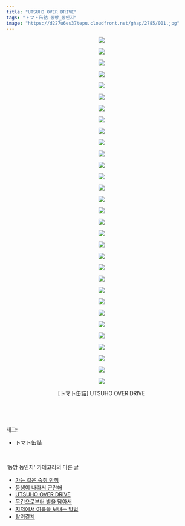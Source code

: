 ```yaml
---
title: "UTSUHO OVER DRIVE"
tags: "トマト缶詰 동방_동인지"
image: "https://d227u6es37tepu.cloudfront.net/ghap/2785/001.jpg"
---
```

<div class="article">
<p style="text-align: center; clear: none; float: none;"><img src="{{ site.imgserver6 }}/ghap/2785/001.jpg"/></p>
<p style="text-align: center; clear: none; float: none;"><img src="{{ site.imgserver6 }}/ghap/2785/002.jpg"/></p>
<p style="text-align: center; clear: none; float: none;"><img src="{{ site.imgserver6 }}/ghap/2785/003.jpg"/></p>
<p style="text-align: center; clear: none; float: none;"><img src="{{ site.imgserver6 }}/ghap/2785/004.jpg"/></p>
<p style="text-align: center; clear: none; float: none;"><img src="{{ site.imgserver6 }}/ghap/2785/005.jpg"/></p>
<p style="text-align: center; clear: none; float: none;"><img src="{{ site.imgserver6 }}/ghap/2785/006.jpg"/></p>
<p style="text-align: center; clear: none; float: none;"><img src="{{ site.imgserver6 }}/ghap/2785/007.jpg"/></p>
<p style="text-align: center; clear: none; float: none;"><img src="{{ site.imgserver6 }}/ghap/2785/008.jpg"/></p>
<p style="text-align: center; clear: none; float: none;"><img src="{{ site.imgserver6 }}/ghap/2785/009.jpg"/></p>
<p style="text-align: center; clear: none; float: none;"><img src="{{ site.imgserver6 }}/ghap/2785/010.jpg"/></p>
<p style="text-align: center; clear: none; float: none;"><img src="{{ site.imgserver6 }}/ghap/2785/011.jpg"/></p>
<p style="text-align: center; clear: none; float: none;"><img src="{{ site.imgserver6 }}/ghap/2785/012.jpg"/></p>
<p style="text-align: center; clear: none; float: none;"><img src="{{ site.imgserver6 }}/ghap/2785/013.jpg"/></p>
<p style="text-align: center; clear: none; float: none;"><img src="{{ site.imgserver6 }}/ghap/2785/014.jpg"/></p>
<p style="text-align: center; clear: none; float: none;"><img src="{{ site.imgserver6 }}/ghap/2785/015.jpg"/></p>
<p style="text-align: center; clear: none; float: none;"><img src="{{ site.imgserver6 }}/ghap/2785/016.jpg"/></p>
<p style="text-align: center; clear: none; float: none;"><img src="{{ site.imgserver6 }}/ghap/2785/017.jpg"/></p>
<p style="text-align: center; clear: none; float: none;"><img src="{{ site.imgserver6 }}/ghap/2785/018.jpg"/></p>
<p style="text-align: center; clear: none; float: none;"><img src="{{ site.imgserver6 }}/ghap/2785/019.jpg"/></p>
<p style="text-align: center; clear: none; float: none;"><img src="{{ site.imgserver6 }}/ghap/2785/020.jpg"/></p>
<p style="text-align: center; clear: none; float: none;"><img src="{{ site.imgserver6 }}/ghap/2785/021.jpg"/></p>
<p style="text-align: center; clear: none; float: none;"><img src="{{ site.imgserver6 }}/ghap/2785/022.jpg"/></p>
<p style="text-align: center; clear: none; float: none;"><img src="{{ site.imgserver6 }}/ghap/2785/023.jpg"/></p>
<p style="text-align: center; clear: none; float: none;"><img src="{{ site.imgserver6 }}/ghap/2785/024.jpg"/></p>
<p style="text-align: center; clear: none; float: none;"><img src="{{ site.imgserver6 }}/ghap/2785/025.jpg"/></p>
<p style="text-align: center; clear: none; float: none;"><img src="{{ site.imgserver6 }}/ghap/2785/026.jpg"/></p>
<p style="text-align: center; clear: none; float: none;"><img src="{{ site.imgserver6 }}/ghap/2785/027.jpg"/></p>
<p style="text-align: center; clear: none; float: none;"><img src="{{ site.imgserver6 }}/ghap/2785/028.jpg"/></p>
<p style="text-align: center; clear: none; float: none;"><img src="{{ site.imgserver6 }}/ghap/2785/029.jpg"/></p>
<p style="text-align: center; clear: none; float: none;"><img src="{{ site.imgserver6 }}/ghap/2785/030.jpg"/></p>
<p style="text-align: center; clear: none; float: none;"><img src="{{ site.imgserver6 }}/ghap/2785/031.jpg"/></p>
<p style="text-align: center; clear: none; float: none;">[トマト缶詰] UTSUHO OVER DRIVE</p>
<p><br/></p>
</div><br/>
<div class="tagTrail">
<p>태그: </p>
<ul>
<li>トマト缶詰</li>
</ul>
</div><br/>
<div class="another">
<p>'동방 동인지' 카테고리의 다른 글</p>
<ul>
<li><a href="/ghap_2787">가는 길은 숙취 만취</a></li>
<li><a href="/ghap_2786">동생이 나라서 곤란해</a></li>
<li><a href="/ghap_2785">UTSUHO OVER DRIVE</a></li>
<li><a href="/ghap_2784">무간으로부터 별을 담아서</a></li>
<li><a href="/ghap_2783">지저에서 여름을 보내는 방법</a></li>
<li><a href="/ghap_2782">탈력결계</a></li>
</ul>
</div><br/>
<div class="cb_module cb_fluid">
<div class="cb_wrt cb_profile">
</div><!-- commentList close -->
</div><br/>
